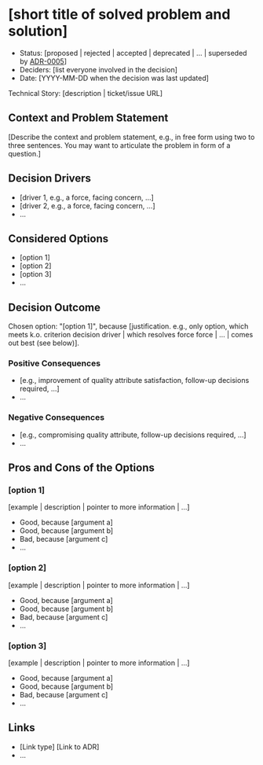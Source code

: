 # [short title of solved problem and solution]

- Status: [proposed | rejected | accepted | deprecated | … | superseded
  by [ADR-0005](0005-example.md)] <!-- optional -->
- Deciders: [list everyone involved in the decision] <!-- optional -->
- Date: [YYYY-MM-DD when the decision was last updated]
  <!-- optional -->

Technical Story: [description | ticket/issue URL] <!-- optional -->

## Context and Problem Statement

[Describe the context and problem statement, e.g., in free form using
two to three sentences. You may want to articulate the problem in form
of a question.]

## Decision Drivers <!-- optional -->

- [driver 1, e.g., a force, facing concern, …]
- [driver 2, e.g., a force, facing concern, …]
- … <!-- numbers of drivers can vary -->

## Considered Options

- [option 1]
- [option 2]
- [option 3]
- … <!-- numbers of options can vary -->

## Decision Outcome

Chosen option: "[option 1]", because [justification. e.g., only option,
which meets k.o. criterion decision driver | which resolves force force
| … | comes out best (see below)].

### Positive Consequences <!-- optional -->

- [e.g., improvement of quality attribute satisfaction, follow-up
  decisions required, …]
- …

### Negative Consequences <!-- optional -->

- [e.g., compromising quality attribute, follow-up decisions required,
  …]
- …

## Pros and Cons of the Options <!-- optional -->

### [option 1]

[example | description | pointer to more information | …]

<!-- optional -->

- Good, because [argument a]
- Good, because [argument b]
- Bad, because [argument c]
- … <!-- numbers of pros and cons can vary -->

### [option 2]

[example | description | pointer to more information | …]

<!-- optional -->

- Good, because [argument a]
- Good, because [argument b]
- Bad, because [argument c]
- … <!-- numbers of pros and cons can vary -->

### [option 3]

[example | description | pointer to more information | …]

<!-- optional -->

- Good, because [argument a]
- Good, because [argument b]
- Bad, because [argument c]
- … <!-- numbers of pros and cons can vary -->

## Links <!-- optional -->

- [Link type] [Link to ADR]
  <!-- example: Refined by [ADR-0005](0005-example.md) -->
- … <!-- numbers of links can vary -->

<!-- markdownlint-disable-file MD013 -->
